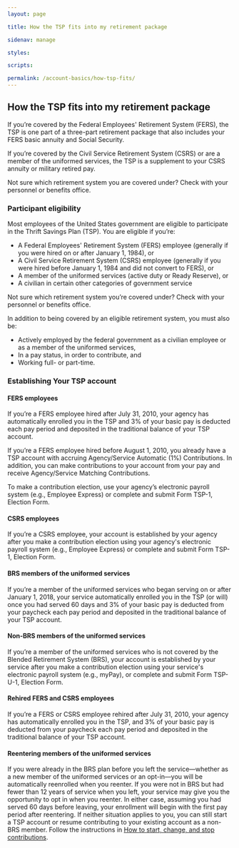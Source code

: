 ```yaml
---
layout: page

title: How the TSP fits into my retirement package

sidenav: manage

styles:

scripts:

permalink: /account-basics/how-tsp-fits/
---
```


## How the TSP fits into my retirement package

If you’re covered by the Federal Employees' Retirement System (FERS), the TSP is one part of a three-part retirement package that also includes your FERS basic annuity and Social Security.

If you’re covered by the Civil Service Retirement System (CSRS) or are a member of the uniformed services, the TSP is a supplement to your CSRS annuity or military retired pay.

Not sure which retirement system you are covered under? Check with your personnel or benefits office.

### Participant eligibility
Most employees of the United States government are eligible to participate in the Thrift Savings Plan (TSP). You are eligible if you’re:

- A Federal Employees' Retirement System (FERS) employee (generally if you were hired on or after January 1, 1984), or
- A Civil Service Retirement System (CSRS) employee (generally if you were hired before January 1, 1984 and did not convert to FERS), or
- A member of the uniformed services (active duty or Ready Reserve), or
- A civilian in certain other categories of government service

Not sure which retirement system you’re covered under? Check with your personnel or benefits office.

In addition to being covered by an eligible retirement system, you must also be:

- Actively employed by the federal government as a civilian employee or as a member of the uniformed services,
- In a pay status, in order to contribute, and
- Working full- or part-time.

### Establishing Your TSP account

#### FERS employees

If you’re a FERS employee hired after July 31, 2010, your agency has automatically enrolled you in the TSP and 3% of your basic pay is deducted each pay period and deposited in the traditional balance of your TSP account.

If you’re a FERS employee hired before August 1, 2010, you already have a TSP account with accruing Agency/Service Automatic (1%) Contributions. In addition, you can make contributions to your account from your pay and receive Agency/Service Matching Contributions.

To make a contribution election, use your agency’s electronic payroll system (e.g., Employee Express) or complete and submit Form TSP-1, Election Form.

#### CSRS employees

If you’re a CSRS employee, your account is established by your agency after you make a contribution election using your agency's electronic payroll system (e.g., Employee Express) or complete and submit Form TSP-1, Election Form.

#### BRS members of the uniformed services

If you’re a member of the uniformed services who began serving on or after January 1, 2018, your service automatically enrolled you in the TSP (or will) once you had served 60 days and 3% of your basic pay is deducted from your paycheck each pay period and deposited in the traditional balance of your TSP account.

#### Non-BRS members of the uniformed services
If you’re a member of the uniformed services who is not covered by the Blended Retirement System (BRS), your account is established by your service after you make a contribution election using your service's electronic payroll system (e.g., myPay), or complete and submit Form TSP-U-1, Election Form.

#### Rehired FERS and CSRS employees
If you’re a FERS or CSRS employee rehired after July 31, 2010, your agency has automatically enrolled you in the TSP, and 3% of your basic pay is deducted from your paycheck each pay period and deposited in the traditional balance of your TSP account.

#### Reentering members of the uniformed services
If you were already in the BRS plan before you left the service—whether as a new member of the uniformed services or an opt-in—you will be automatically reenrolled when you reenter. If you were not in BRS but had fewer than 12 years of service when you left, your service may give you the opportunity to opt in when you reenter. In either case, assuming you had served 60 days before leaving, your enrollment will begin with the first pay period after reentering. If neither situation applies to you, you can still start a TSP account or resume contributing to your existing account as a non-BRS member. Follow the instructions in [How to start, change, and stop contributions](/making-contributions/start-change-stop-contributions).

<!-- CONTENT END -->
